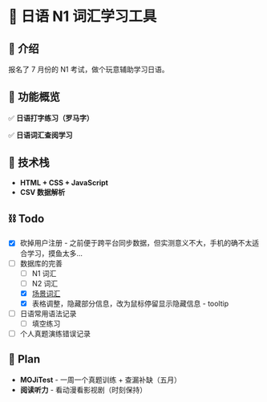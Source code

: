 # 🍣 日语 N1 词汇学习工具

## 📖 介绍

报名了 7 月份的 N1 考试，做个玩意辅助学习日语。

## 🎯 功能概览

✅ **日语打字练习（罗马字）**

✅ **日语词汇查阅学习**

## 🚀 技术栈

- **HTML + CSS + JavaScript**
- **CSV 数据解析**

## ⛓️ Todo

- [x] 砍掉用户注册 - 之前便于跨平台同步数据，但实测意义不大，手机的确不太适合学习，摸鱼太多...
- [ ] 数据库的完善
  - [ ] N1 词汇
  - [ ] N2 词汇
  - [x] [场景词汇](./First%20Thousands%20Words%20in%20Japanese.pdf)
  - [x] 表格调整，隐藏部分信息，改为鼠标停留显示隐藏信息 - tooltip
- [ ] 日语常用语法记录
  - [ ] 填空练习
- [ ] 个人真题演练错误记录

## 🍙 Plan

- **MOJiTest** - 一周一个真题训练 + 查漏补缺（五月）
- **阅读听力** - 看动漫看影视剧（时刻保持）
